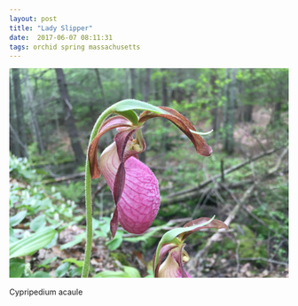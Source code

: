 ```yaml
---
layout: post
title: "Lady Slipper"
date:  2017-06-07 08:11:31
tags: orchid spring massachusetts 
---
```


![Lady Slipper](/images/lady-slipper.png)

Cypripedium acaule

<!--more-->

